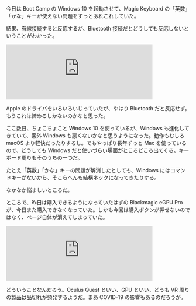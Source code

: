 今日は Boot Camp の Windows 10 を起動させて、Magic Keyboard の「英数」「かな」キーが使えない問題をずっとあれこれしていた。

結果、有線接続すると反応するが、Bluetooth 接続だとどうしても反応しないということがわかった。

<iframe src="https://mastodon.noraworld.com/@noraworld/104155455265048863/embed" class="mastodon-embed" style="max-width: 100%; border: 0" width="400" allowfullscreen="allowfullscreen"></iframe><script src="https://mastodon.noraworld.com/embed.js" async="async"></script>

Apple のドライバをいろいろいじっていたが、やはり Bluetooth だと反応せず。もうこれは諦めるしかないのかなと思った。

ここ数日、ちょこちょこと Windows 10 を使っているが、Windows も進化してきていて、案外 Windows も悪くないかなと思うようになった。動作もむしろ macOS より軽快だったりするし。でもやっぱり長年ずっと Mac を使っているので、どうしても Windows だと使いづらい場面がところどころ出てくる。キーボード周りもそのうちの一つだ。

たとえ「英数」「かな」キーの問題が解消したとしても、Windows にはコマンドキーがないから、そこらへんも結構ネックになってきたりする。

なかなか悩ましいところだ。

ところで、昨日は購入できるようになっていたはずの Blackmagic eGPU Pro が、今日また購入できなくなっていた。しかも今回は購入ボタンが押せないのではなく、ページ自体が消えてしまっていた。

<iframe src="https://mastodon.noraworld.com/@noraworld/104157121839998596/embed" class="mastodon-embed" style="max-width: 100%; border: 0" width="400" allowfullscreen="allowfullscreen"></iframe><script src="https://mastodon.noraworld.com/embed.js" async="async"></script>

どういうことなんだろう。Oculus Quest といい、GPU といい、どうも VR 周りの製品は品切れが頻発するようだ。まあ COVID-19 の影響もあるのだろうが。
